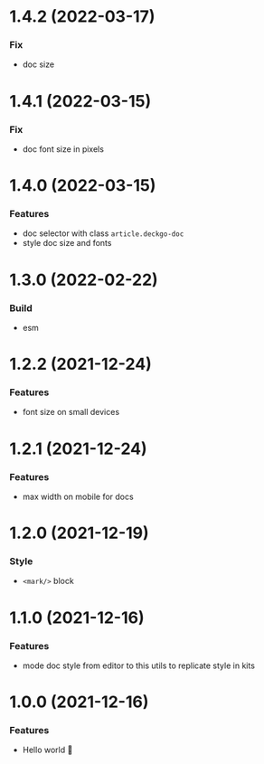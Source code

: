 # 1.4.2 (2022-03-17)

### Fix

- doc size

# 1.4.1 (2022-03-15)

### Fix

- doc font size in pixels

# 1.4.0 (2022-03-15)

### Features

- doc selector with class `article.deckgo-doc`
- style doc size and fonts

# 1.3.0 (2022-02-22)

### Build

- esm

# 1.2.2 (2021-12-24)

### Features

- font size on small devices

# 1.2.1 (2021-12-24)

### Features

- max width on mobile for docs

# 1.2.0 (2021-12-19)

### Style

- `<mark/>` block

# 1.1.0 (2021-12-16)

### Features

- mode doc style from editor to this utils to replicate style in kits

# 1.0.0 (2021-12-16)

### Features

- Hello world 👋
